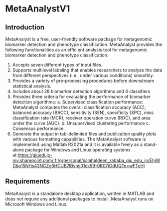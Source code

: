 # MetaAnalystV1

## Introduction
MetaAnalyst is a free, user-friendly software package for metagenomic biomarker detection and phenotype classification. MetaAnalyst provides the following functionalities as an efficient analysis tool for metagenomic biomarker detection and phenotype classification:
1.	Accepts seven different types of input files.
2.	Supports multilevel labeling that enables researchers to analyze the data from different perspectives (i.e., under various conditions) smoothly. 
3.	Provides a variety of pre-processing procedures before downstream statistical analysis.
4.	Includes about 28 biomarker detection algorithms and 4 classifiers
5.	Provides three criteria for evaluating the performance of biomarker detection algorithms:
a.	Supervised classification performance: MetaAnalyst computes the overall classification accuracy (ACC), balanced accuracy (BACC), sensitivity (SEN), specificity (SPC), miss classification rate (MCR), receiver operation curve (ROC), and area under the curve (AUC).
b.	Unsupervised clustering performance
c.	Consensus performance
6.	Generate the output in tab-delimited files and publication quality plots with various formatting capabilities.
The MetaAnalyst software is implemented using Matlab R2021a and it is available freely as a stand-alone package for Windows and Linux operating systems at:https://gjuedujo-my.sharepoint.com/:f:/g/personal/salahaldeen_rababa_gju_edu_jo/EhjWDtiq15NHs43NCZg5HCUB7lBvmj01ck59-0K07iOdUQ?e=wFTcHj
## Requirements
MetaAnalyst is a standalone desktop application, written in MATLAB and does not require any additional packages to install. MetaAnalyst runs on Microsoft Windows and Linux.
